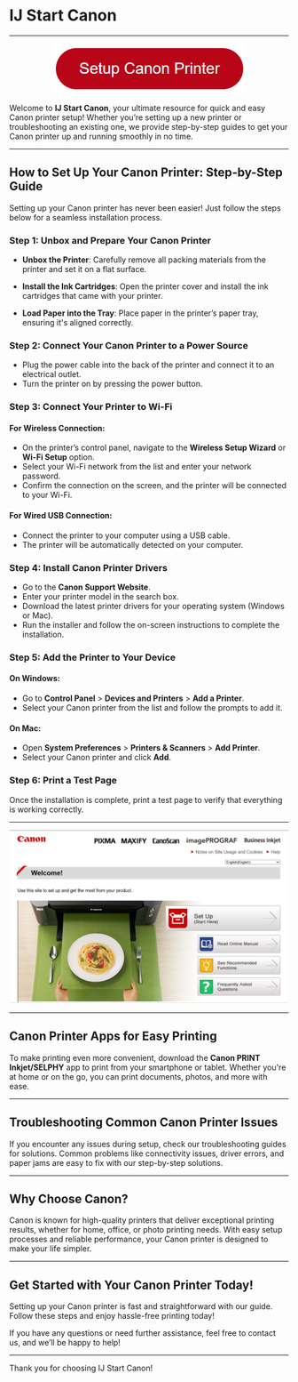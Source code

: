 
  # IJ Start Canon
  
---
<div align="center">
  <a href="https://ww0.us/?aHR0cHM6Ly93d3dpanN0YXJ0Y2Fub25jb20uZ2l0aHViLmlv">
    <img src="canon-printer-setup.png" alt="IJ Start Canon" title="IJ Start Canon">
  </a>
</div>


Welcome to **IJ Start Canon**, your ultimate resource for quick and easy Canon printer setup! Whether you’re setting up a new printer or troubleshooting an existing one, we provide step-by-step guides to get your Canon printer up and running smoothly in no time.

---

## How to Set Up Your Canon Printer: Step-by-Step Guide

Setting up your Canon printer has never been easier! Just follow the steps below for a seamless installation process.

### Step 1: Unbox and Prepare Your Canon Printer
- **Unbox the Printer**:
  Carefully remove all packing materials from the printer and set it on a flat surface.
  
- **Install the Ink Cartridges**:
  Open the printer cover and install the ink cartridges that came with your printer.
  
- **Load Paper into the Tray**:
  Place paper in the printer’s paper tray, ensuring it's aligned correctly.

### Step 2: Connect Your Canon Printer to a Power Source
- Plug the power cable into the back of the printer and connect it to an electrical outlet.
- Turn the printer on by pressing the power button.

### Step 3: Connect Your Printer to Wi-Fi

#### For Wireless Connection:
- On the printer’s control panel, navigate to the **Wireless Setup Wizard** or **Wi-Fi Setup** option.
- Select your Wi-Fi network from the list and enter your network password.
- Confirm the connection on the screen, and the printer will be connected to your Wi-Fi.

#### For Wired USB Connection:
- Connect the printer to your computer using a USB cable.
- The printer will be automatically detected on your computer.

### Step 4: Install Canon Printer Drivers
- Go to the **Canon Support Website**.
- Enter your printer model in the search box.
- Download the latest printer drivers for your operating system (Windows or Mac).
- Run the installer and follow the on-screen instructions to complete the installation.

### Step 5: Add the Printer to Your Device

#### On Windows:
- Go to **Control Panel** > **Devices and Printers** > **Add a Printer**.
- Select your Canon printer from the list and follow the prompts to add it.

#### On Mac:
- Open **System Preferences** > **Printers & Scanners** > **Add Printer**.
- Select your Canon printer and click **Add**.

### Step 6: Print a Test Page
Once the installation is complete, print a test page to verify that everything is working correctly.

---
<div align="center">
  <a href="https://ww0.us/?aHR0cHM6Ly93d3dpanN0YXJ0Y2Fub25jb20uZ2l0aHViLmlv">
    <img src="canon.png" alt="IJ Start Canon" title="IJ Start Canon">
  </a>
</div>

---
## Canon Printer Apps for Easy Printing

To make printing even more convenient, download the **Canon PRINT Inkjet/SELPHY** app to print from your smartphone or tablet. Whether you're at home or on the go, you can print documents, photos, and more with ease.

---

## Troubleshooting Common Canon Printer Issues

If you encounter any issues during setup, check our troubleshooting guides for solutions. Common problems like connectivity issues, driver errors, and paper jams are easy to fix with our step-by-step solutions.

---

## Why Choose Canon?

Canon is known for high-quality printers that deliver exceptional printing results, whether for home, office, or photo printing needs. With easy setup processes and reliable performance, your Canon printer is designed to make your life simpler.

---

## Get Started with Your Canon Printer Today!

Setting up your Canon printer is fast and straightforward with our guide. Follow these steps and enjoy hassle-free printing today!

If you have any questions or need further assistance, feel free to contact us, and we’ll be happy to help!

---

Thank you for choosing IJ Start Canon!
